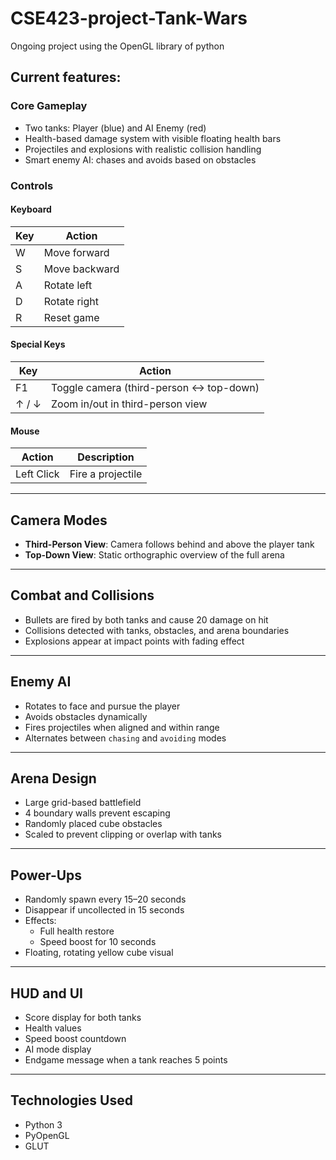 # CSE423-project-Tank-Wars
Ongoing project using the OpenGL library of python

## Current features:


### Core Gameplay
- Two tanks: Player (blue) and AI Enemy (red)
- Health-based damage system with visible floating health bars
- Projectiles and explosions with realistic collision handling
- Smart enemy AI: chases and avoids based on obstacles

### Controls

#### Keyboard
| Key | Action |
|-----|--------|
| W   | Move forward |
| S   | Move backward |
| A   | Rotate left |
| D   | Rotate right |
| R   | Reset game |


#### Special Keys
| Key | Action |
|-----|--------|
| F1  | Toggle camera (third-person ↔ top-down) |
| ↑ / ↓ | Zoom in/out in third-person view |

#### Mouse
| Action | Description |
|--------|-------------|
| Left Click | Fire a projectile |

---

## Camera Modes
- **Third-Person View**: Camera follows behind and above the player tank
- **Top-Down View**: Static orthographic overview of the full arena

---

## Combat and Collisions
- Bullets are fired by both tanks and cause 20 damage on hit
- Collisions detected with tanks, obstacles, and arena boundaries
- Explosions appear at impact points with fading effect

---

## Enemy AI
- Rotates to face and pursue the player
- Avoids obstacles dynamically
- Fires projectiles when aligned and within range
- Alternates between `chasing` and `avoiding` modes

---

## Arena Design
- Large grid-based battlefield
- 4 boundary walls prevent escaping
- Randomly placed cube obstacles
- Scaled to prevent clipping or overlap with tanks

---

## Power-Ups
- Randomly spawn every 15–20 seconds
- Disappear if uncollected in 15 seconds
- Effects:
  - Full health restore
  - Speed boost for 10 seconds
- Floating, rotating yellow cube visual

---

## HUD and UI
- Score display for both tanks
- Health values
- Speed boost countdown
- AI mode display
- Endgame message when a tank reaches 5 points

---

## Technologies Used
- Python 3
- PyOpenGL
- GLUT


